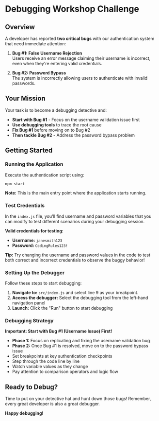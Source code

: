 # Debugging Workshop Challenge

## Overview

A developer has reported **two critical bugs** with our authentication system that need immediate attention:

1. **Bug #1: False Username Rejection**  
   Users receive an error message claiming their username is incorrect, even when they're entering valid credentials.

2. **Bug #2: Password Bypass**  
   The system is incorrectly allowing users to authenticate with invalid passwords.

## Your Mission

Your task is to become a debugging detective and:

- **Start with Bug #1** - Focus on the username validation issue first
- **Use debugging tools** to trace the root cause
- **Fix Bug #1** before moving on to Bug #2
- **Then tackle Bug #2** - Address the password bypass problem

## Getting Started

### Running the Application
Execute the authentication script using:
```bash
npm start
```

**Note:** This is the main entry point where the application starts running.

### Test Credentials
In the `index.js` file, you'll find username and password variables that you can modify to test different scenarios during your debugging session.

**Valid credentials for testing:**
- **Username:** `janesmith123`
- **Password:** `CodingRules123!`

**Tip:** Try changing the username and password values in the code to test both correct and incorrect credentials to observe the buggy behavior!

### Setting Up the Debugger

Follow these steps to start debugging:

1. **Navigate to:** `src/index.js` and select line 9 as your breakpoint.
2. **Access the debugger:** Select the debugging tool from the left-hand navigation panel
3. **Launch:** Click the "Run" button to start debugging

### Debugging Strategy

**Important: Start with Bug #1 (Username Issue) First!**

- **Phase 1:** Focus on replicating and fixing the username validation bug
- **Phase 2:** Once Bug #1 is resolved, move on to the password bypass issue
- Set breakpoints at key authentication checkpoints
- Step through the code line by line
- Watch variable values as they change
- Pay attention to comparison operators and logic flow

## Ready to Debug?

Time to put on your detective hat and hunt down those bugs! Remember, every great developer is also a great debugger.

**Happy debugging!**
